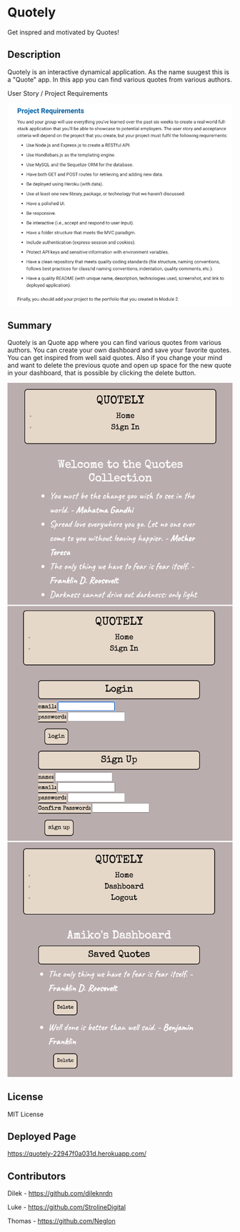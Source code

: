 # Quotely 

Get inspred and motivated by Quotes!

## Description

Quotely is an interactive dynamical application. As the name suugest this is a "Quote" app. In this app you can find various quotes from various authors. 

User Story / Project Requirements 

<img src="./images/Project-Requirements.png">


## Summary

Quotely is an Quote app where you can find various quotes from various authors. You can create your own dashboard and save your favorite quotes. You can get inspired from well said quotes. Also if you change your mind and want to delete the previous quote and open up space for the new quote in your dashboard, that is possible by clicking the delete button. 

<img src="./images/quotely-1.png">

<img src="./images/quotely-2.png">

<img src="./images/quotely-3.png">



## License

MIT License



## Deployed Page 

https://quotely-22947f0a031d.herokuapp.com/ 



## Contributors 

Dilek  - https://github.com/dileknrdn 

Luke  - https://github.com/StrolineDigital

Thomas  - https://github.com/Neglon 


